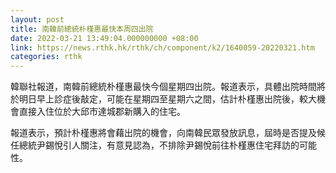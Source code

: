 ```yaml
---
layout: post
title: 南韓前總統朴槿惠最快本周四出院
date: 2022-03-21 13:49:04.000000000 +08:00
link: https://news.rthk.hk/rthk/ch/component/k2/1640059-20220321.htm
categories: rthk
---
```


韓聯社報道，南韓前總統朴槿惠最快今個星期四出院。報道表示，具體出院時間將於明日早上診症後敲定，可能在星期四至星期六之間，估計朴槿惠出院後，較大機會直接入住位於大邱市達城郡新購入的住宅。

報道表示，預計朴槿惠將會藉出院的機會，向南韓民眾發放訊息，屆時是否提及候任總統尹錫悅引人關注，有意見認為，不排除尹錫悅前往朴槿惠住宅拜訪的可能性。
